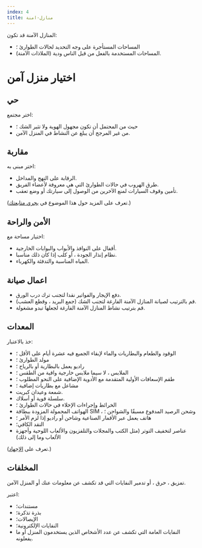 ```yaml
---
index: 4
title: منازل-امنة
---
```

المنازل الآمنة قد تكون:

*   المساحات المستأجرة على وجه التحديد لحالات الطوارئ ؛
*   المساحات المستخدمة بالفعل من قبل الناس ودية (الملاذات الآمنة).

# اختيار منزل آمن

## حي

اختر مجتمع:

*   حيث من المحتمل أن تكون مجهول الهوية ولا تثير الشك ؛
*   من غير المرجح أن يبلغ عن النشاط في المنزل الآمن.

## مقاربة

اختر مبنى به:

*   الرقابة على النهج والمداخل.
*   طرق الهروب في حالات الطوارئ التي هي معروفة لأعضاء الفريق.
*   تأمين وقوف السيارات لمنع الآخرين من الوصول إلى سيارتك أو وضع تعقب.

(تعرف على المزيد حول هذا الموضوع في [يجري متابعتك](umbrella://work/being-followed/expert).)

## الأمن والراحة

اختيار مساحة مع:

*   أقفال على النوافذ والأبواب والبوابات الخارجية.
*   نظام إنذار الجودة ، أو كلب إذا كان ذلك مناسبا.
*   المياه المناسبة والتدفئة والكهرباء.

## اعمال صيانة

*   دفع الإيجار والفواتير نقدا لتجنب ترك درب الورق.
*   قم بالترتيب لصيانة المنازل الآمنة الفارغة لتجنب الشك (جمع البريد ، وقطع العشب).
*   قم بترتيب نشاط المنازل الآمنة الفارغة لجعلها تبدو مشغولة.

## المعدات

خذ بالاعتبار:

*   الوقود والطعام والبطاريات والماء لإبقاء الجميع فيه عشرة أيام على الأقل ؛
*   مولد الطوارئ ؛
*   راديو يعمل بالبطارية أو بالرياح ؛
*   الملابس ، لا سيما ملابس خارجية واقية من الطقس ؛
*   طقم الإسعافات الأولية المتقدمة مع الأدوية الإضافية على النحو المطلوب ؛
*   مشاعل مع بطاريات إضافية ؛
*   شمعة وعيدان كبريت.
*   سلسلة قوية أو أسلاك.
*   الخرائط وإجراءات الإخلاء في حالات الطوارئ ؛
*   الهواتف المحمولة المزودة ببطاقة SIM ، وشحن الرصيد المدفوع مسبقًا والشواحن ؛
*   هاتف يعمل عبر الأقمار الصناعية وشاحن أو راديو إذا لزم الأمر ؛
*   النقد الكافي؛
*   عناصر لتخفيف التوتر (مثل الكتب والمجلات والتلفزيون والألعاب اللوحية وأجهزة الألعاب وما إلى ذلك)

(تعرف على [الإجهاد](umbrella://stress/stress/beginner).)

## المخلفات

تمزيق ، حرق ، أو تدمير النفايات التي قد تكشف عن معلومات عنك أو المنزل الآمن.

اعتبر:

*   مستندات؛
*   بذرة تذكرة؛
*   الإيصالات؛
*   النفايات الإلكترونية؛
*   النفايات العامة التي تكشف عن عدد الأشخاص الذين يستخدمون المنزل أو ما يفعلونه.